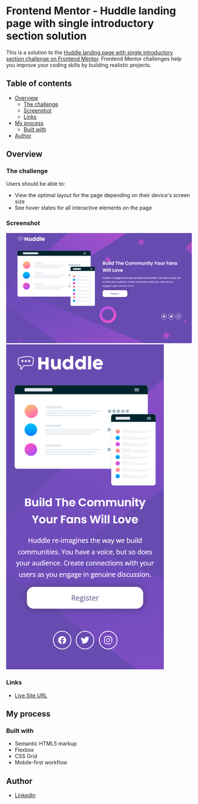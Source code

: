 # Frontend Mentor - Huddle landing page with single introductory section solution

This is a solution to the [Huddle landing page with single introductory section challenge on Frontend Mentor](https://www.frontendmentor.io/challenges/huddle-landing-page-with-a-single-introductory-section-B_2Wvxgi0). Frontend Mentor challenges help you improve your coding skills by building realistic projects. 

## Table of contents

- [Overview](#overview)
  - [The challenge](#the-challenge)
  - [Screenshot](#screenshot)
  - [Links](#links)
- [My process](#my-process)
  - [Built with](#built-with)
- [Author](#author)

## Overview

### The challenge

Users should be able to:

- View the optimal layout for the page depending on their device's screen size
- See hover states for all interactive elements on the page

### Screenshot

![](./desktop.png)
![](./mobile.png)

### Links

- [Live Site URL](https://nerijusnoreika.github.io/huddle-landing-page-with-single-introductory-section/)

## My process

### Built with

- Semantic HTML5 markup
- Flexbox
- CSS Grid
- Mobile-first workflow

## Author

- [LinkedIn](https://www.linkedin.com/in/nerijus-noreika-225804154/)


